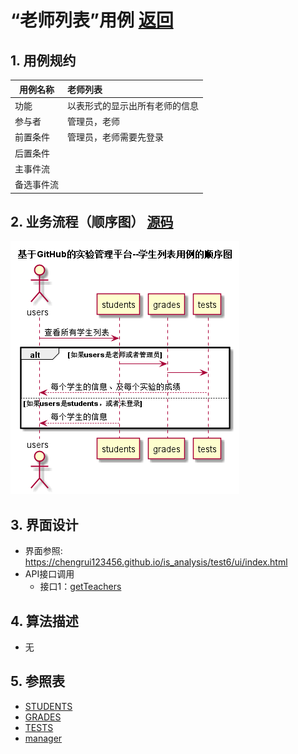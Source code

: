 # “老师列表”用例 [返回](../README.md)
## 1. 用例规约

|用例名称|老师列表|
|-------|:-------------|
|功能|以表形式的显示出所有老师的信息|
|参与者|管理员，老师|
|前置条件|管理员，老师需要先登录|
|后置条件| |
|主事件流| |
|备选事件流| |

## 2. 业务流程（顺序图） [源码](../src/sequence学生列表.puml)
![sequence学生列表.png](../sequence学生列表.png) 

## 3. 界面设计
- 界面参照: https://chengrui123456.github.io/is_analysis/test6/ui/index.html
- API接口调用
    - 接口1：[getTeachers](../接口/getTeachers.md) 

## 4. 算法描述

- 无
    
## 5. 参照表

- [STUDENTS](../数据库设计.md/#STUDENTS)
- [GRADES](../数据库设计.md/#GRADES)
- [TESTS](../数据库设计.md/#TESTS)
- [manager](../数据库设计.md/#manager)

